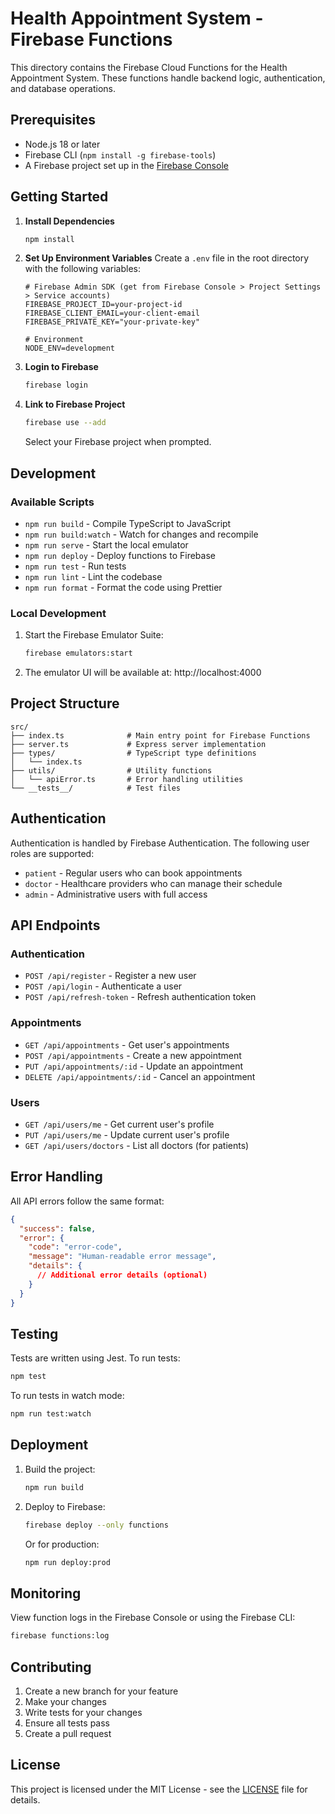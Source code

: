 # Health Appointment System - Firebase Functions

This directory contains the Firebase Cloud Functions for the Health Appointment System. These functions handle backend logic, authentication, and database operations.

## Prerequisites

- Node.js 18 or later
- Firebase CLI (`npm install -g firebase-tools`)
- A Firebase project set up in the [Firebase Console](https://console.firebase.google.com/)

## Getting Started

1. **Install Dependencies**
   ```bash
   npm install
   ```

2. **Set Up Environment Variables**
   Create a `.env` file in the root directory with the following variables:
   ```env
   # Firebase Admin SDK (get from Firebase Console > Project Settings > Service accounts)
   FIREBASE_PROJECT_ID=your-project-id
   FIREBASE_CLIENT_EMAIL=your-client-email
   FIREBASE_PRIVATE_KEY="your-private-key"

   # Environment
   NODE_ENV=development
   ```

3. **Login to Firebase**
   ```bash
   firebase login
   ```

4. **Link to Firebase Project**
   ```bash
   firebase use --add
   ```
   Select your Firebase project when prompted.

## Development

### Available Scripts

- `npm run build` - Compile TypeScript to JavaScript
- `npm run build:watch` - Watch for changes and recompile
- `npm run serve` - Start the local emulator
- `npm run deploy` - Deploy functions to Firebase
- `npm run test` - Run tests
- `npm run lint` - Lint the codebase
- `npm run format` - Format the code using Prettier

### Local Development

1. Start the Firebase Emulator Suite:
   ```bash
   firebase emulators:start
   ```

2. The emulator UI will be available at: http://localhost:4000

## Project Structure

```
src/
├── index.ts              # Main entry point for Firebase Functions
├── server.ts             # Express server implementation
├── types/                # TypeScript type definitions
│   └── index.ts
├── utils/                # Utility functions
│   └── apiError.ts       # Error handling utilities
└── __tests__/            # Test files
```

## Authentication

Authentication is handled by Firebase Authentication. The following user roles are supported:

- `patient` - Regular users who can book appointments
- `doctor` - Healthcare providers who can manage their schedule
- `admin` - Administrative users with full access

## API Endpoints

### Authentication

- `POST /api/register` - Register a new user
- `POST /api/login` - Authenticate a user
- `POST /api/refresh-token` - Refresh authentication token

### Appointments

- `GET /api/appointments` - Get user's appointments
- `POST /api/appointments` - Create a new appointment
- `PUT /api/appointments/:id` - Update an appointment
- `DELETE /api/appointments/:id` - Cancel an appointment

### Users

- `GET /api/users/me` - Get current user's profile
- `PUT /api/users/me` - Update current user's profile
- `GET /api/users/doctors` - List all doctors (for patients)

## Error Handling

All API errors follow the same format:

```json
{
  "success": false,
  "error": {
    "code": "error-code",
    "message": "Human-readable error message",
    "details": {
      // Additional error details (optional)
    }
  }
}
```

## Testing

Tests are written using Jest. To run tests:

```bash
npm test
```

To run tests in watch mode:

```bash
npm run test:watch
```

## Deployment

1. Build the project:
   ```bash
   npm run build
   ```

2. Deploy to Firebase:
   ```bash
   firebase deploy --only functions
   ```

   Or for production:
   ```bash
   npm run deploy:prod
   ```

## Monitoring

View function logs in the Firebase Console or using the Firebase CLI:

```bash
firebase functions:log
```

## Contributing

1. Create a new branch for your feature
2. Make your changes
3. Write tests for your changes
4. Ensure all tests pass
5. Create a pull request

## License

This project is licensed under the MIT License - see the [LICENSE](LICENSE) file for details.
